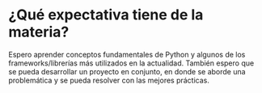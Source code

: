 # ¿Qué expectativa tiene de la materia?

Espero aprender conceptos fundamentales de Python y algunos de los frameworks/librerías más utilizados en la actualidad. También espero que se pueda desarrollar un proyecto en conjunto, en donde se aborde una problemática y se pueda resolver con las mejores prácticas.
